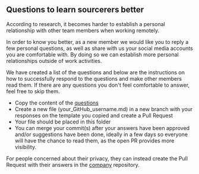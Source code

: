## Questions to learn sourcerers better

According to research, it becomes harder to establish a personal relationship with other team members when working remotely.

In order to know you better, as a new member we would like you to reply a few personal questions, as well as share with us your social media accounts you are comfortable with. By doing so we can establish more personal relationships outside of work activities.

We have created a list of the questions and below are the instructions on how to successfully respond to the questions and make other members read them. If there are any questions you don't feel comfortable to answer, feel free to skip them.

- Copy the content of the [questions](questions.md)
- Create a new file (your_GitHub_username.md) in a new branch with your responses on the template you copied and create a Pull Request
- Your file should be placed in this folder
- You can merge your commit(s) after your answers have been approved and/or suggestions have been done, ideally in a few days so everyone will have the chance to read them, as the open PR provides more visibility. 

For people concerned about their privacy, they can instead create the Pull Request with their answers in the [company](https://github.com/src-d/company/tree/master/sourcerers) repository.
